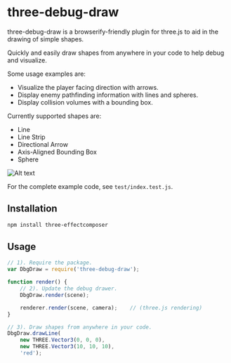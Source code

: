 three-debug-draw
================

three-debug-draw is a browserify-friendly plugin for three.js to aid in the drawing of simple shapes.

Quickly and easily draw shapes from anywhere in your code to help debug and visualize.

Some usage examples are:
 * Visualize the player facing direction with arrows.
 * Display enemy pathfinding information with lines and spheres.
 * Display collision volumes with a bounding box.

Currently supported shapes are:
 * Line
 * Line Strip
 * Directional Arrow
 * Axis-Aligned Bounding Box
 * Sphere

![Alt text](/../screenshots/example01.png?raw=true "Example")

For the complete example code, see `test/index.test.js`.

## Installation
``` bash
npm install three-effectcomposer
```

## Usage

```javascript
// 1). Require the package.
var DbgDraw = require('three-debug-draw');

function render() {
    // 2). Update the debug drawer.
    DbgDraw.render(scene);

    renderer.render(scene, camera);    // (three.js rendering)
}

// 3). Draw shapes from anywhere in your code.
DbgDraw.drawLine(
    new THREE.Vector3(0, 0, 0),
    new THREE.Vector3(10, 10, 10),
    'red');

```

